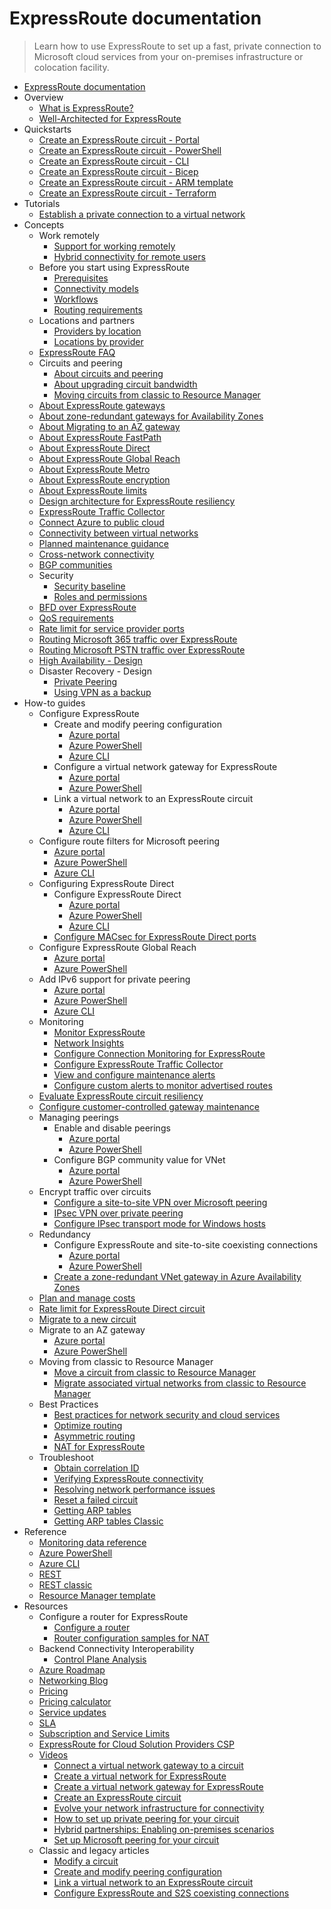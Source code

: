 # ExpressRoute documentation
> Learn how to use ExpressRoute to set up a fast, private connection to Microsoft cloud services from your on-premises infrastructure or colocation facility.
  - [ExpressRoute documentation](https://learn.microsoft.com/en-us/azure/expressroute/)
  - Overview
    - [What is ExpressRoute?](https://learn.microsoft.com/en-us/azure/expressroute/expressroute-introduction)
    - [Well-Architected for ExpressRoute](https://learn.microsoft.com/azure/well-architected/service-guides/azure-expressroute)
  - Quickstarts
    - [Create an ExpressRoute circuit - Portal](https://learn.microsoft.com/en-us/azure/expressroute/expressroute-howto-circuit-portal-resource-manager)
    - [Create an ExpressRoute circuit - PowerShell](https://learn.microsoft.com/en-us/azure/expressroute/expressroute-howto-circuit-arm)
    - [Create an ExpressRoute circuit - CLI](https://learn.microsoft.com/en-us/azure/expressroute/howto-circuit-cli)
    - [Create an ExpressRoute circuit - Bicep](https://learn.microsoft.com/en-us/azure/expressroute/quickstart-create-expressroute-vnet-bicep)
    - [Create an ExpressRoute circuit - ARM template](https://learn.microsoft.com/en-us/azure/expressroute/quickstart-create-expressroute-vnet-template)
    - [Create an ExpressRoute circuit - Terraform](https://learn.microsoft.com/en-us/azure/expressroute/quickstart-create-expressroute-vnet-terraform)
  - Tutorials
    - [Establish a private connection to a virtual network](https://learn.microsoft.com/en-us/azure/expressroute/configure-expressroute-private-peering)
  - Concepts
    - Work remotely
      - [Support for working remotely](https://learn.microsoft.com/en-us/azure/networking/working-remotely-support?toc=/azure/expressroute/toc.json)
      - [Hybrid connectivity for remote users](https://learn.microsoft.com/en-us/azure/expressroute/work-remotely-support)
    - Before you start using ExpressRoute
      - [Prerequisites](https://learn.microsoft.com/en-us/azure/expressroute/expressroute-prerequisites)
      - [Connectivity models](https://learn.microsoft.com/en-us/azure/expressroute/expressroute-connectivity-models)
      - [Workflows](https://learn.microsoft.com/en-us/azure/expressroute/expressroute-workflows)
      - [Routing requirements](https://learn.microsoft.com/en-us/azure/expressroute/expressroute-routing)
    - Locations and partners
      - [Providers by location](https://learn.microsoft.com/en-us/azure/expressroute/expressroute-locations-providers)
      - [Locations by provider](https://learn.microsoft.com/en-us/azure/expressroute/expressroute-locations)
    - [ExpressRoute FAQ](https://learn.microsoft.com/en-us/azure/expressroute/expressroute-faqs)
    - Circuits and peering
      - [About circuits and peering](https://learn.microsoft.com/en-us/azure/expressroute/expressroute-circuit-peerings)
      - [About upgrading circuit bandwidth](https://learn.microsoft.com/en-us/azure/expressroute/about-upgrade-circuit-bandwidth)
      - [Moving circuits from classic to Resource Manager](https://learn.microsoft.com/en-us/azure/expressroute/expressroute-move)
    - [About ExpressRoute gateways](https://learn.microsoft.com/en-us/azure/expressroute/expressroute-about-virtual-network-gateways)
    - [About zone-redundant gateways for Availability Zones](https://learn.microsoft.com/en-us/azure/vpn-gateway/about-zone-redundant-vnet-gateways?toc=/azure/expressroute/toc.json)
    - [About Migrating to an AZ gateway](https://learn.microsoft.com/en-us/azure/expressroute/gateway-migration)
    - [About ExpressRoute FastPath](https://learn.microsoft.com/en-us/azure/expressroute/about-fastpath)
    - [About ExpressRoute Direct](https://learn.microsoft.com/en-us/azure/expressroute/expressroute-erdirect-about)
    - [About ExpressRoute Global Reach](https://learn.microsoft.com/en-us/azure/expressroute/expressroute-global-reach)
    - [About ExpressRoute Metro](https://learn.microsoft.com/en-us/azure/expressroute/metro)
    - [About ExpressRoute encryption](https://learn.microsoft.com/en-us/azure/expressroute/expressroute-about-encryption)
    - [About ExpressRoute limits](https://learn.microsoft.com/en-us/azure/azure-resource-manager/management/azure-subscription-service-limits?toc=/azure/expressroute/toc.json)
    - [Design architecture for ExpressRoute resiliency](https://learn.microsoft.com/en-us/azure/expressroute/design-architecture-for-resiliency)
    - [ExpressRoute Traffic Collector](https://learn.microsoft.com/en-us/azure/expressroute/traffic-collector)
    - [Connect Azure to public cloud](https://learn.microsoft.com/en-us/azure/expressroute/expressroute-connect-azure-to-public-cloud)
    - [Connectivity between virtual networks](https://learn.microsoft.com/en-us/azure/expressroute/virtual-network-connectivity-guidance)
    - [Planned maintenance guidance](https://learn.microsoft.com/en-us/azure/expressroute/planned-maintenance)
    - [Cross-network connectivity](https://learn.microsoft.com/en-us/azure/expressroute/cross-network-connectivity)
    - [BGP communities](https://learn.microsoft.com/en-us/azure/expressroute/bgp-communities)
    - Security
      - [Security baseline](https://learn.microsoft.com/security/benchmark/azure/baselines/expressroute-security-baseline?toc=/azure/expressroute/TOC.json)
      - [Roles and permissions](https://learn.microsoft.com/en-us/azure/expressroute/roles-permissions)
    - [BFD over ExpressRoute](https://learn.microsoft.com/en-us/azure/expressroute/expressroute-bfd)
    - [QoS requirements](https://learn.microsoft.com/en-us/azure/expressroute/expressroute-qos)
    - [Rate limit for service provider ports](https://learn.microsoft.com/en-us/azure/expressroute/provider-rate-limit)
    - [Routing Microsoft 365 traffic over ExpressRoute](https://learn.microsoft.com/microsoft-365/enterprise/azure-expressroute?toc=/azure/expressroute/TOC.json)
    - [Routing Microsoft PSTN traffic over ExpressRoute](https://learn.microsoft.com/en-us/azure/expressroute/using-expressroute-for-microsoft-pstn)
    - [High Availability - Design](https://learn.microsoft.com/en-us/azure/expressroute/designing-for-high-availability-with-expressroute)
    - Disaster Recovery - Design
      - [Private Peering](https://learn.microsoft.com/en-us/azure/expressroute/designing-for-disaster-recovery-with-expressroute-privatepeering)
      - [Using VPN as a backup](https://learn.microsoft.com/en-us/azure/expressroute/use-s2s-vpn-as-backup-for-expressroute-privatepeering)
  - How-to guides
    - Configure ExpressRoute
      - Create and modify peering configuration
        - [Azure portal](https://learn.microsoft.com/en-us/azure/expressroute/expressroute-howto-routing-portal-resource-manager)
        - [Azure PowerShell](https://learn.microsoft.com/en-us/azure/expressroute/expressroute-howto-routing-arm)
        - [Azure CLI](https://learn.microsoft.com/en-us/azure/expressroute/howto-routing-cli)
      - Configure a virtual network gateway for ExpressRoute
        - [Azure portal](https://learn.microsoft.com/en-us/azure/expressroute/expressroute-howto-add-gateway-portal-resource-manager)
        - [Azure PowerShell](https://learn.microsoft.com/en-us/azure/expressroute/expressroute-howto-add-gateway-resource-manager)
      - Link a virtual network to an ExpressRoute circuit
        - [Azure portal](https://learn.microsoft.com/en-us/azure/expressroute/expressroute-howto-linkvnet-portal-resource-manager)
        - [Azure PowerShell](https://learn.microsoft.com/en-us/azure/expressroute/expressroute-howto-linkvnet-arm)
        - [Azure CLI](https://learn.microsoft.com/en-us/azure/expressroute/expressroute-howto-linkvnet-cli)
    - Configure route filters for Microsoft peering
      - [Azure portal](https://learn.microsoft.com/en-us/azure/expressroute/how-to-routefilter-portal)
      - [Azure PowerShell](https://learn.microsoft.com/en-us/azure/expressroute/how-to-routefilter-powershell)
      - [Azure CLI](https://learn.microsoft.com/en-us/azure/expressroute/how-to-routefilter-cli)
    - Configuring ExpressRoute Direct
      - Configure ExpressRoute Direct
        - [Azure portal](https://learn.microsoft.com/en-us/azure/expressroute/how-to-expressroute-direct-portal)
        - [Azure PowerShell](https://learn.microsoft.com/en-us/azure/expressroute/expressroute-howto-erdirect)
        - [Azure CLI](https://learn.microsoft.com/en-us/azure/expressroute/expressroute-howto-expressroute-direct-cli)
      - [Configure MACsec for ExpressRoute Direct ports](https://learn.microsoft.com/en-us/azure/expressroute/expressroute-howto-macsec)
    - Configure ExpressRoute Global Reach
      - [Azure portal](https://learn.microsoft.com/en-us/azure/expressroute/expressroute-howto-set-global-reach-portal)
      - [Azure PowerShell](https://learn.microsoft.com/en-us/azure/expressroute/expressroute-howto-set-global-reach)
    - Add IPv6 support for private peering
      - [Azure portal](https://learn.microsoft.com/en-us/azure/expressroute/expressroute-howto-add-ipv6-portal)
      - [Azure PowerShell](https://learn.microsoft.com/en-us/azure/expressroute/expressroute-howto-add-ipv6-powershell)
      - [Azure CLI](https://learn.microsoft.com/en-us/azure/expressroute/expressroute-howto-add-ipv6-cli)
    - Monitoring
      - [Monitor ExpressRoute](https://learn.microsoft.com/en-us/azure/expressroute/monitor-expressroute)
      - [Network Insights](https://learn.microsoft.com/en-us/azure/expressroute/expressroute-network-insights)
      - [Configure Connection Monitoring for ExpressRoute](https://learn.microsoft.com/en-us/azure/expressroute/how-to-configure-connection-monitor)
      - [Configure ExpressRoute Traffic Collector](https://learn.microsoft.com/en-us/azure/expressroute/how-to-configure-traffic-collector)
      - [View and configure maintenance alerts](https://learn.microsoft.com/en-us/azure/expressroute/maintenance-alerts)
      - [Configure custom alerts to monitor advertised routes](https://learn.microsoft.com/en-us/azure/expressroute/how-to-custom-route-alert)
    - [Evaluate ExpressRoute circuit resiliency](https://learn.microsoft.com/en-us/azure/expressroute/evaluate-circuit-resiliency)
    - [Configure customer-controlled gateway maintenance](https://learn.microsoft.com/en-us/azure/expressroute/customer-controlled-gateway-maintenance)
    - Managing peerings
      - Enable and disable peerings
        - [Azure portal](https://learn.microsoft.com/en-us/azure/expressroute/expressroute-howto-reset-peering-portal)
        - [Azure PowerShell](https://learn.microsoft.com/en-us/azure/expressroute/expressroute-howto-reset-peering)
      - Configure BGP community value for VNet
        - [Azure portal](https://learn.microsoft.com/en-us/azure/expressroute/how-to-configure-custom-bgp-communities-portal)
        - [Azure PowerShell](https://learn.microsoft.com/en-us/azure/expressroute/how-to-configure-custom-bgp-communities)
    - Encrypt traffic over circuits
      - [Configure a site-to-site VPN over Microsoft peering](https://learn.microsoft.com/en-us/azure/expressroute/site-to-site-vpn-over-microsoft-peering)
      - [IPsec VPN over private peering](https://learn.microsoft.com/en-us/azure/vpn-gateway/site-to-site-vpn-private-peering?toc=/azure/expressroute/toc.json)
      - [Configure IPsec transport mode for Windows hosts](https://learn.microsoft.com/en-us/azure/expressroute/expressroute-howto-ipsec-transport-private-windows)
    - Redundancy
      - Configure ExpressRoute and site-to-site coexisting connections
        - [Azure portal](https://learn.microsoft.com/en-us/azure/expressroute/how-to-configure-coexisting-gateway-portal)
        - [Azure PowerShell](https://learn.microsoft.com/en-us/azure/expressroute/expressroute-howto-coexist-resource-manager)
      - [Create a zone-redundant VNet gateway in Azure Availability Zones](https://learn.microsoft.com/en-us/azure/vpn-gateway/create-zone-redundant-vnet-gateway?toc=/azure/expressroute/toc.json)
    - [Plan and manage costs](https://learn.microsoft.com/en-us/azure/expressroute/plan-manage-cost)
    - [Rate limit for ExpressRoute Direct circuit](https://learn.microsoft.com/en-us/azure/expressroute/rate-limit)
    - [Migrate to a new circuit](https://learn.microsoft.com/en-us/azure/expressroute/circuit-migration)
    - Migrate to an AZ gateway
      - [Azure portal](https://learn.microsoft.com/en-us/azure/expressroute/expressroute-howto-gateway-migration-portal)
      - [Azure PowerShell](https://learn.microsoft.com/en-us/azure/expressroute/expressroute-howto-gateway-migration-powershell)
    - Moving from classic to Resource Manager
      - [Move a circuit from classic to Resource Manager](https://learn.microsoft.com/en-us/azure/expressroute/expressroute-howto-move-arm)
      - [Migrate associated virtual networks from classic to Resource Manager](https://learn.microsoft.com/en-us/azure/expressroute/expressroute-migration-classic-resource-manager)
    - Best Practices
      - [Best practices for network security and cloud services](https://learn.microsoft.com/azure/cloud-adoption-framework/reference/networking-vdc)
      - [Optimize routing](https://learn.microsoft.com/en-us/azure/expressroute/expressroute-optimize-routing)
      - [Asymmetric routing](https://learn.microsoft.com/en-us/azure/expressroute/expressroute-asymmetric-routing)
      - [NAT for ExpressRoute](https://learn.microsoft.com/en-us/azure/expressroute/expressroute-nat)
    - Troubleshoot
      - [Obtain correlation ID](https://learn.microsoft.com/en-us/azure/expressroute/get-correlation-id)
      - [Verifying ExpressRoute connectivity](https://learn.microsoft.com/en-us/azure/expressroute/expressroute-troubleshooting-expressroute-overview)
      - [Resolving network performance issues](https://learn.microsoft.com/en-us/azure/expressroute/expressroute-troubleshooting-network-performance)
      - [Reset a failed circuit](https://learn.microsoft.com/en-us/azure/expressroute/reset-circuit)
      - [Getting ARP tables](https://learn.microsoft.com/en-us/azure/expressroute/expressroute-troubleshooting-arp-resource-manager)
      - [Getting ARP tables Classic](https://learn.microsoft.com/en-us/azure/expressroute/expressroute-troubleshooting-arp-classic)
  - Reference
    - [Monitoring data reference](https://learn.microsoft.com/en-us/azure/expressroute/monitor-expressroute-reference)
    - [Azure PowerShell](https://learn.microsoft.com/powershell/module/az.network)
    - [Azure CLI](https://learn.microsoft.com/cli/azure/network/express-route)
    - [REST](https://learn.microsoft.com/rest/api/expressroute/)
    - [REST classic](https://learn.microsoft.com/previous-versions/azure/reference/dn606310(v=azure.100))
    - [Resource Manager template](https://learn.microsoft.com/azure/templates/microsoft.network/expressroutecircuits)
  - Resources
    - Configure a router for ExpressRoute
      - [Configure a router](https://learn.microsoft.com/en-us/azure/expressroute/expressroute-config-samples-routing)
      - [Router configuration samples for NAT](https://learn.microsoft.com/en-us/azure/expressroute/expressroute-config-samples-nat)
    - Backend Connectivity Interoperability
      - [Control Plane Analysis](https://learn.microsoft.com/en-us/azure/networking/connectivity-interoperability-control-plane?toc=/azure/expressroute/toc.json)
    - [Azure Roadmap](https://azure.microsoft.com/roadmap/?category=networking)
    - [Networking Blog](https://azure.microsoft.com/blog/topics/networking/)
    - [Pricing](https://azure.microsoft.com/pricing/details/expressroute/)
    - [Pricing calculator](https://azure.microsoft.com/pricing/calculator/)
    - [Service updates](https://azure.microsoft.com/updates/?product=expressroute)
    - [SLA](https://azure.microsoft.com/support/legal/sla/)
    - [Subscription and Service Limits](https://learn.microsoft.com/en-us/azure/azure-resource-manager/management/azure-subscription-service-limits?toc=/azure/expressroute/toc.json)
    - [ExpressRoute for Cloud Solution Providers CSP](https://learn.microsoft.com/en-us/azure/expressroute/expressroute-for-cloud-solution-providers)
    - [Videos](https://azure.microsoft.com/documentation/videos/index/?services=expressroute)
      - [Connect a virtual network gateway to a circuit](https://azure.microsoft.com/documentation/videos/azure-expressroute-how-to-create-a-connection-between-your-vpn-gateway-and-expressroute-circuit/)
      - [Create a virtual network for ExpressRoute](https://azure.microsoft.com/documentation/videos/azure-expressroute-how-to-create-a-virtual-network/)
      - [Create a virtual network gateway for ExpressRoute](https://azure.microsoft.com/documentation/videos/azure-expressroute-how-to-create-a-vpn-gateway-for-your-virtual-network/)
      - [Create an ExpressRoute circuit](https://azure.microsoft.com/documentation/videos/azure-expressroute-how-to-create-an-expressroute-circuit/)
      - [Evolve your network infrastructure for connectivity](https://learn.microsoft.com/events/ignite-2015/brk2481)
      - [How to set up private peering for your circuit](https://azure.microsoft.com/documentation/videos/azure-expressroute-how-to-set-up-azure-private-peering-for-your-expressroute-circuit/)
      - [Hybrid partnerships: Enabling on-premises scenarios](https://learn.microsoft.com/events/ignite-2015/brk1454)
      - [Set up Microsoft peering for your circuit](https://azure.microsoft.com/documentation/videos/azure-expressroute-how-to-set-up-microsoft-peering-for-your-expressroute-circuit/)
    - Classic and legacy articles
      - [Modify a circuit](https://learn.microsoft.com/en-us/azure/expressroute/expressroute-howto-circuit-classic)
      - [Create and modify peering configuration](https://learn.microsoft.com/en-us/azure/expressroute/expressroute-howto-routing-classic)
      - [Link a virtual network to an ExpressRoute circuit](https://learn.microsoft.com/en-us/azure/expressroute/expressroute-howto-linkvnet-classic)
      - [Configure ExpressRoute and S2S coexisting connections](https://learn.microsoft.com/en-us/azure/expressroute/expressroute-howto-coexist-classic)

